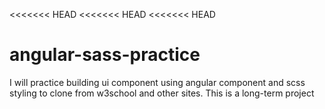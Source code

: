 <<<<<<< HEAD
<<<<<<< HEAD
<<<<<<< HEAD
# angular-sass-practice
I will practice building ui component using angular component and scss styling to clone from w3school and other sites. This is a long-term project


